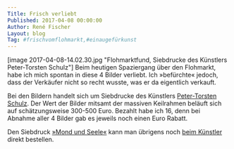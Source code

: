 ```yaml
---
Title: Frisch verliebt
Published: 2017-04-08 00:00:00
Author: René Fischer
Layout: blog
Tag: #frischvomflohmarkt,#einaugefürkunst
---
```

[image 2017-04-08-14.02.30.jpg "Flohmarktfund, Siebdrucke des Künstlers Peter-Torsten Schulz"]
Beim heutigen Spaziergang über den Flohmarkt, habe ich mich spontan in diese 4 Bilder verliebt. Ich &raquo;befürchte&laquo; jedoch, dass der Verkäufer nicht so recht wusste, was er da eigentlich verkauft.

Bei den Bildern handelt sich um Siebdrucke des Künstlers [Peter-Torsten Schulz](https://de.wikipedia.org/wiki/Peter-Torsten_Schulz). Der Wert der Bilder mitsamt der massiven Keilrahmen beläuft sich auf schätzungsweise 300-500 Euro. Bezahlt habe ich 16, denn bei Abnahme aller 4 Bilder gab es jeweils noch einen Euro Rabatt.

Den Siebdruck [&raquo;Mond und Seele&laquo;](http://ollerhansenshop.de/epages/35d280db-5eb8-4d40-91ae-02d3f8e3d64c.sf/de_DE/?ObjectPath=/Shops/35d280db-5eb8-4d40-91ae-02d3f8e3d64c/Products/SH-17) kann man übrigens noch [beim Künstler](http://www.petertschulz.de/) direkt bestellen.
